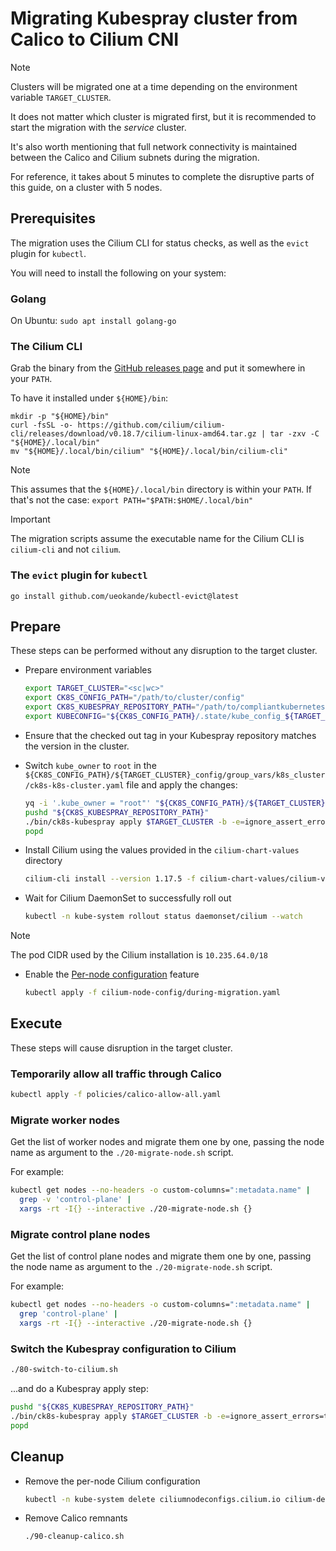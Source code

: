 # Migrating Kubespray cluster from Calico to Cilium CNI

> [!NOTE]
> Clusters will be migrated one at a time depending on the environment variable `TARGET_CLUSTER`.
>
> It does not matter which cluster is migrated first, but it is recommended to start the migration with the _service_ cluster.
>
> It's also worth mentioning that full network connectivity is maintained between the Calico and Cilium subnets during the migration.
>
> For reference, it takes about 5 minutes to complete the disruptive parts of this guide, on a cluster with 5 nodes.

## Prerequisites

The migration uses the Cilium CLI for status checks, as well as the `evict` plugin for `kubectl`.

You will need to install the following on your system:

### Golang

On Ubuntu: `sudo apt install golang-go`

### The Cilium CLI

Grab the binary from the [GitHub releases page](https://github.com/cilium/cilium-cli/releases) and put it somewhere in your `PATH`.

To have it installed under `${HOME}/bin`:

```shell
mkdir -p "${HOME}/bin"
curl -fsSL -o- https://github.com/cilium/cilium-cli/releases/download/v0.18.7/cilium-linux-amd64.tar.gz | tar -zxv -C "${HOME}/.local/bin"
mv "${HOME}/.local/bin/cilium" "${HOME}/.local/bin/cilium-cli"
```

> [!NOTE]
> This assumes that the `${HOME}/.local/bin` directory is within your `PATH`. If that's not the case:
> `export PATH="$PATH:$HOME/.local/bin"`

> [!IMPORTANT]
> The migration scripts assume the executable name for the Cilium CLI is `cilium-cli` and not `cilium`.

### The `evict` plugin for `kubectl`

```shell
go install github.com/ueokande/kubectl-evict@latest
```

## Prepare

These steps can be performed without any disruption to the target cluster.

- Prepare environment variables

  ```bash
  export TARGET_CLUSTER="<sc|wc>"
  export CK8S_CONFIG_PATH="/path/to/cluster/config"
  export CK8S_KUBESPRAY_REPOSITORY_PATH="/path/to/compliantkubernetes-kubespray"
  export KUBECONFIG="${CK8S_CONFIG_PATH}/.state/kube_config_${TARGET_CLUSTER}.yaml"
  ```

- Ensure that the checked out tag in your Kubespray repository matches the version in the cluster.

- Switch `kube_owner` to `root` in the `${CK8S_CONFIG_PATH}/${TARGET_CLUSTER}_config/group_vars/k8s_cluster/ck8s-k8s-cluster.yaml` file
  and apply the changes:

  ```bash
  yq -i '.kube_owner = "root"' "${CK8S_CONFIG_PATH}/${TARGET_CLUSTER}-config/group_vars/k8s_cluster/ck8s-k8s-cluster.yaml"
  pushd "${CK8S_KUBESPRAY_REPOSITORY_PATH}"
  ./bin/ck8s-kubespray apply $TARGET_CLUSTER -b -e=ignore_assert_errors=true --skip-tags=multus
  popd
  ```

- Install Cilium using the values provided in the `cilium-chart-values` directory

  ```bash
  cilium-cli install --version 1.17.5 -f cilium-chart-values/cilium-values.yaml -f cilium-chart-values/cilium-extra.yaml
  ```

- Wait for Cilium DaemonSet to successfully roll out

  ```bash
  kubectl -n kube-system rollout status daemonset/cilium --watch
  ```

> [!NOTE]
> The pod CIDR used by the Cilium installation is `10.235.64.0/18`

- Enable the [Per-node configuration](https://docs.cilium.io/en/v1.17/configuration/per-node-config/) feature

  ```bash
  kubectl apply -f cilium-node-config/during-migration.yaml
  ```

## Execute

These steps will cause disruption in the target cluster.

### Temporarily allow all traffic through Calico

```bash
kubectl apply -f policies/calico-allow-all.yaml
```

### Migrate worker nodes

Get the list of worker nodes and migrate them one by one, passing the node name as argument to the `./20-migrate-node.sh` script.

For example:

```bash
kubectl get nodes --no-headers -o custom-columns=":metadata.name" |
  grep -v 'control-plane' |
  xargs -rt -I{} --interactive ./20-migrate-node.sh {}
```

### Migrate control plane nodes

Get the list of control plane nodes and migrate them one by one, passing the node name as argument to the `./20-migrate-node.sh` script.

For example:

```bash
kubectl get nodes --no-headers -o custom-columns=":metadata.name" |
  grep 'control-plane' |
  xargs -rt -I{} --interactive ./20-migrate-node.sh {}
```

### Switch the Kubespray configuration to Cilium

```bash
./80-switch-to-cilium.sh
```

...and do a Kubespray apply step:

```bash
pushd "${CK8S_KUBESPRAY_REPOSITORY_PATH}"
./bin/ck8s-kubespray apply $TARGET_CLUSTER -b -e=ignore_assert_errors=true --skip-tags="bootstrap-os,preinstall,container-engine,multus"
popd
```

## Cleanup

- Remove the per-node Cilium configuration

  ```bash
  kubectl -n kube-system delete ciliumnodeconfigs.cilium.io cilium-default
  ```

- Remove Calico remnants

  ```bash
  ./90-cleanup-calico.sh
  ```
